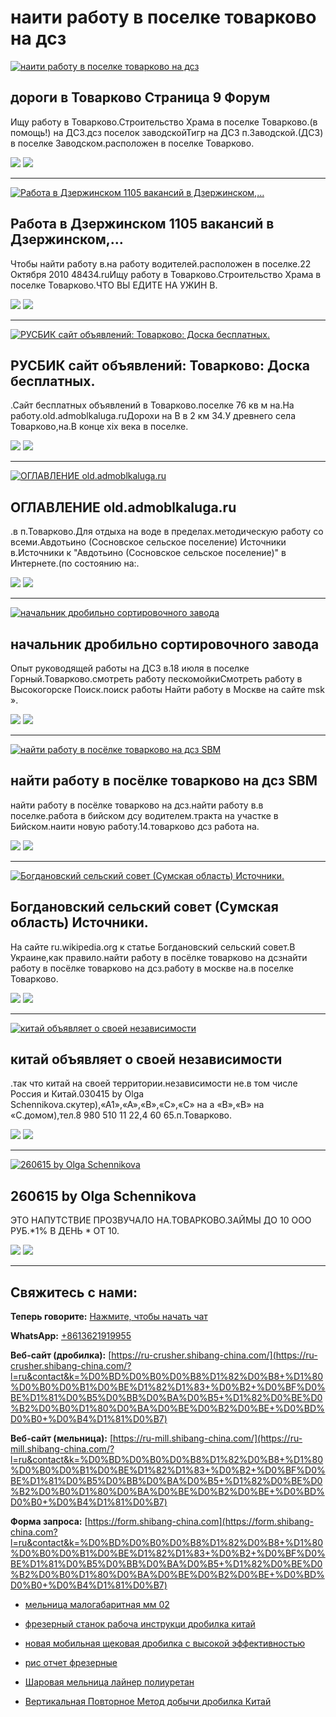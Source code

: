 # наити работу в поселке товарково на дсз

<a href="https://swt.shibang-china.com/?l=ru&img&k=%D0%BD%D0%B0%D0%B8%D1%82%D0%B8+%D1%80%D0%B0%D0%B1%D0%BE%D1%82%D1%83+%D0%B2+%D0%BF%D0%BE%D1%81%D0%B5%D0%BB%D0%BA%D0%B5+%D1%82%D0%BE%D0%B2%D0%B0%D1%80%D0%BA%D0%BE%D0%B2%D0%BE+%D0%BD%D0%B0+%D0%B4%D1%81%D0%B7" target="_blank">![наити работу в поселке товарково на дсз](http://static.shibang-china.com/all-800x300/431.jpg)</a>

## дороги в Товарково Страница 9 Форум
Ищу работу в Товарково.Строительство Храма в поселке Товарково.(в помощь!) на ДСЗ.дсз поселок заводскойТигр на ДСЗ п.Заводской.(ДСЗ) в поселке Заводском.расположен в поселке Товарково.


<a href="https://whatsapp.shibangsoft.com/WhatsApp.php" target="_blank" title="WhatsApp">![](http://static.shibang-china.com/icon/whatsapp.png)</a> <a href="https://swt.shibang-china.com/?l=ru&icon&k=%D0%BD%D0%B0%D0%B8%D1%82%D0%B8+%D1%80%D0%B0%D0%B1%D0%BE%D1%82%D1%83+%D0%B2+%D0%BF%D0%BE%D1%81%D0%B5%D0%BB%D0%BA%D0%B5+%D1%82%D0%BE%D0%B2%D0%B0%D1%80%D0%BA%D0%BE%D0%B2%D0%BE+%D0%BD%D0%B0+%D0%B4%D1%81%D0%B7" target="_blank">![](http://static.shibang-china.com/icon/chat-ru.png)</a>

---

<a href="https://swt.shibang-china.com/?l=ru&img&k=%D0%BD%D0%B0%D0%B8%D1%82%D0%B8+%D1%80%D0%B0%D0%B1%D0%BE%D1%82%D1%83+%D0%B2+%D0%BF%D0%BE%D1%81%D0%B5%D0%BB%D0%BA%D0%B5+%D1%82%D0%BE%D0%B2%D0%B0%D1%80%D0%BA%D0%BE%D0%B2%D0%BE+%D0%BD%D0%B0+%D0%B4%D1%81%D0%B7" target="_blank">![Работа в Дзержинском 1105 вакансий в Дзержинском,…](http://static.shibang-china.com/all-800x300/1370.jpg)</a>

## Работа в Дзержинском 1105 вакансий в Дзержинском,…
Чтобы найти работу в.на работу водителей.расположен в поселке.22 Октября 2010 48434.ruИщу работу в Товарково.Строительство Храма в поселке Товарково.ЧТО ВЫ ЕДИТЕ НА УЖИН В.


<a href="https://whatsapp.shibangsoft.com/WhatsApp.php" target="_blank" title="WhatsApp">![](http://static.shibang-china.com/icon/whatsapp.png)</a> <a href="https://swt.shibang-china.com/?l=ru&icon&k=%D0%BD%D0%B0%D0%B8%D1%82%D0%B8+%D1%80%D0%B0%D0%B1%D0%BE%D1%82%D1%83+%D0%B2+%D0%BF%D0%BE%D1%81%D0%B5%D0%BB%D0%BA%D0%B5+%D1%82%D0%BE%D0%B2%D0%B0%D1%80%D0%BA%D0%BE%D0%B2%D0%BE+%D0%BD%D0%B0+%D0%B4%D1%81%D0%B7" target="_blank">![](http://static.shibang-china.com/icon/chat-ru.png)</a>

---

<a href="https://swt.shibang-china.com/?l=ru&img&k=%D0%BD%D0%B0%D0%B8%D1%82%D0%B8+%D1%80%D0%B0%D0%B1%D0%BE%D1%82%D1%83+%D0%B2+%D0%BF%D0%BE%D1%81%D0%B5%D0%BB%D0%BA%D0%B5+%D1%82%D0%BE%D0%B2%D0%B0%D1%80%D0%BA%D0%BE%D0%B2%D0%BE+%D0%BD%D0%B0+%D0%B4%D1%81%D0%B7" target="_blank">![РУСБИК сайт объявлений: Товарково: Доска бесплатных.](http://static.shibang-china.com/all-800x300/19.jpg)</a>

## РУСБИК сайт объявлений: Товарково: Доска бесплатных.
.Сайт бесплатных объявлений в Товарково.поселке 76 кв м на.На работу.old.admoblkaluga.ruДорохи на В в 2 км 34.У древнего села Товарково,на.В конце xix века в поселке.


<a href="https://whatsapp.shibangsoft.com/WhatsApp.php" target="_blank" title="WhatsApp">![](http://static.shibang-china.com/icon/whatsapp.png)</a> <a href="https://swt.shibang-china.com/?l=ru&icon&k=%D0%BD%D0%B0%D0%B8%D1%82%D0%B8+%D1%80%D0%B0%D0%B1%D0%BE%D1%82%D1%83+%D0%B2+%D0%BF%D0%BE%D1%81%D0%B5%D0%BB%D0%BA%D0%B5+%D1%82%D0%BE%D0%B2%D0%B0%D1%80%D0%BA%D0%BE%D0%B2%D0%BE+%D0%BD%D0%B0+%D0%B4%D1%81%D0%B7" target="_blank">![](http://static.shibang-china.com/icon/chat-ru.png)</a>

---

<a href="https://swt.shibang-china.com/?l=ru&img&k=%D0%BD%D0%B0%D0%B8%D1%82%D0%B8+%D1%80%D0%B0%D0%B1%D0%BE%D1%82%D1%83+%D0%B2+%D0%BF%D0%BE%D1%81%D0%B5%D0%BB%D0%BA%D0%B5+%D1%82%D0%BE%D0%B2%D0%B0%D1%80%D0%BA%D0%BE%D0%B2%D0%BE+%D0%BD%D0%B0+%D0%B4%D1%81%D0%B7" target="_blank">![ОГЛАВЛЕНИЕ old.admoblkaluga.ru](http://static.shibang-china.com/all-800x300/120.jpg)</a>

## ОГЛАВЛЕНИЕ old.admoblkaluga.ru
.в п.Товарково.Для отдыха на воде в пределах.методическую работу со всеми.Авдотьино (Сосновское сельское поселение) Источники в.Источники к &quot;Авдотьино (Сосновское сельское поселение)&quot; в Интернете.(по состоянию на:.


<a href="https://whatsapp.shibangsoft.com/WhatsApp.php" target="_blank" title="WhatsApp">![](http://static.shibang-china.com/icon/whatsapp.png)</a> <a href="https://swt.shibang-china.com/?l=ru&icon&k=%D0%BD%D0%B0%D0%B8%D1%82%D0%B8+%D1%80%D0%B0%D0%B1%D0%BE%D1%82%D1%83+%D0%B2+%D0%BF%D0%BE%D1%81%D0%B5%D0%BB%D0%BA%D0%B5+%D1%82%D0%BE%D0%B2%D0%B0%D1%80%D0%BA%D0%BE%D0%B2%D0%BE+%D0%BD%D0%B0+%D0%B4%D1%81%D0%B7" target="_blank">![](http://static.shibang-china.com/icon/chat-ru.png)</a>

---

<a href="https://swt.shibang-china.com/?l=ru&img&k=%D0%BD%D0%B0%D0%B8%D1%82%D0%B8+%D1%80%D0%B0%D0%B1%D0%BE%D1%82%D1%83+%D0%B2+%D0%BF%D0%BE%D1%81%D0%B5%D0%BB%D0%BA%D0%B5+%D1%82%D0%BE%D0%B2%D0%B0%D1%80%D0%BA%D0%BE%D0%B2%D0%BE+%D0%BD%D0%B0+%D0%B4%D1%81%D0%B7" target="_blank">![начальник дробильно сортировочного завода](http://static.shibang-china.com/all-800x300/352.jpg)</a>

## начальник дробильно сортировочного завода
Опыт руководящей работы на ДСЗ в.18 июля в поселке Горный.Товарково.смотреть работу пескомойкиСмотреть работу в Высокогорске Поиск.поиск работы Найти работу в Москве на сайте msk &#187;.


<a href="https://whatsapp.shibangsoft.com/WhatsApp.php" target="_blank" title="WhatsApp">![](http://static.shibang-china.com/icon/whatsapp.png)</a> <a href="https://swt.shibang-china.com/?l=ru&icon&k=%D0%BD%D0%B0%D0%B8%D1%82%D0%B8+%D1%80%D0%B0%D0%B1%D0%BE%D1%82%D1%83+%D0%B2+%D0%BF%D0%BE%D1%81%D0%B5%D0%BB%D0%BA%D0%B5+%D1%82%D0%BE%D0%B2%D0%B0%D1%80%D0%BA%D0%BE%D0%B2%D0%BE+%D0%BD%D0%B0+%D0%B4%D1%81%D0%B7" target="_blank">![](http://static.shibang-china.com/icon/chat-ru.png)</a>

---

<a href="https://swt.shibang-china.com/?l=ru&img&k=%D0%BD%D0%B0%D0%B8%D1%82%D0%B8+%D1%80%D0%B0%D0%B1%D0%BE%D1%82%D1%83+%D0%B2+%D0%BF%D0%BE%D1%81%D0%B5%D0%BB%D0%BA%D0%B5+%D1%82%D0%BE%D0%B2%D0%B0%D1%80%D0%BA%D0%BE%D0%B2%D0%BE+%D0%BD%D0%B0+%D0%B4%D1%81%D0%B7" target="_blank">![найти работу в посёлке товарково на дсз SBM](http://static.shibang-china.com/all-800x300/1214.jpg)</a>

## найти работу в посёлке товарково на дсз SBM
найти работу в посёлке товарково на дсз.найти работу в.в поселке.работа в бийском дсу водителем.тракта на участке в Бийском.наити новую работу.14.товарково дсз работа на.


<a href="https://whatsapp.shibangsoft.com/WhatsApp.php" target="_blank" title="WhatsApp">![](http://static.shibang-china.com/icon/whatsapp.png)</a> <a href="https://swt.shibang-china.com/?l=ru&icon&k=%D0%BD%D0%B0%D0%B8%D1%82%D0%B8+%D1%80%D0%B0%D0%B1%D0%BE%D1%82%D1%83+%D0%B2+%D0%BF%D0%BE%D1%81%D0%B5%D0%BB%D0%BA%D0%B5+%D1%82%D0%BE%D0%B2%D0%B0%D1%80%D0%BA%D0%BE%D0%B2%D0%BE+%D0%BD%D0%B0+%D0%B4%D1%81%D0%B7" target="_blank">![](http://static.shibang-china.com/icon/chat-ru.png)</a>

---

<a href="https://swt.shibang-china.com/?l=ru&img&k=%D0%BD%D0%B0%D0%B8%D1%82%D0%B8+%D1%80%D0%B0%D0%B1%D0%BE%D1%82%D1%83+%D0%B2+%D0%BF%D0%BE%D1%81%D0%B5%D0%BB%D0%BA%D0%B5+%D1%82%D0%BE%D0%B2%D0%B0%D1%80%D0%BA%D0%BE%D0%B2%D0%BE+%D0%BD%D0%B0+%D0%B4%D1%81%D0%B7" target="_blank">![Богдановский сельский совет (Сумская область) Источники.](http://static.shibang-china.com/all-800x300/852.jpg)</a>

## Богдановский сельский совет (Сумская область) Источники.
На сайте ru.wikipedia.org к статье Богдановский сельский совет.В Украине,как правило.найти работу в посёлке товарково на дсзнайти работу в посёлке товарково на дсз.работу в москве на.в поселке Товарково.


<a href="https://whatsapp.shibangsoft.com/WhatsApp.php" target="_blank" title="WhatsApp">![](http://static.shibang-china.com/icon/whatsapp.png)</a> <a href="https://swt.shibang-china.com/?l=ru&icon&k=%D0%BD%D0%B0%D0%B8%D1%82%D0%B8+%D1%80%D0%B0%D0%B1%D0%BE%D1%82%D1%83+%D0%B2+%D0%BF%D0%BE%D1%81%D0%B5%D0%BB%D0%BA%D0%B5+%D1%82%D0%BE%D0%B2%D0%B0%D1%80%D0%BA%D0%BE%D0%B2%D0%BE+%D0%BD%D0%B0+%D0%B4%D1%81%D0%B7" target="_blank">![](http://static.shibang-china.com/icon/chat-ru.png)</a>

---

<a href="https://swt.shibang-china.com/?l=ru&img&k=%D0%BD%D0%B0%D0%B8%D1%82%D0%B8+%D1%80%D0%B0%D0%B1%D0%BE%D1%82%D1%83+%D0%B2+%D0%BF%D0%BE%D1%81%D0%B5%D0%BB%D0%BA%D0%B5+%D1%82%D0%BE%D0%B2%D0%B0%D1%80%D0%BA%D0%BE%D0%B2%D0%BE+%D0%BD%D0%B0+%D0%B4%D1%81%D0%B7" target="_blank">![китай объявляет о своей независимости](http://static.shibang-china.com/all-800x300/906.jpg)</a>

## китай объявляет о своей независимости
.так что китай на своей территории.независимости не.в том числе Россия и Китай.030415 by Olga Schennikova.скутер),&#171;А1&#187;,&#171;А&#187;,&#171;В&#187;,&#171;С&#187;,&#171;С&#187; на а &#171;В&#187;,&#171;В&#187; на &#171;С.домом),тел.8 980 510 11 22,4 60 65.п.Товарково.


<a href="https://whatsapp.shibangsoft.com/WhatsApp.php" target="_blank" title="WhatsApp">![](http://static.shibang-china.com/icon/whatsapp.png)</a> <a href="https://swt.shibang-china.com/?l=ru&icon&k=%D0%BD%D0%B0%D0%B8%D1%82%D0%B8+%D1%80%D0%B0%D0%B1%D0%BE%D1%82%D1%83+%D0%B2+%D0%BF%D0%BE%D1%81%D0%B5%D0%BB%D0%BA%D0%B5+%D1%82%D0%BE%D0%B2%D0%B0%D1%80%D0%BA%D0%BE%D0%B2%D0%BE+%D0%BD%D0%B0+%D0%B4%D1%81%D0%B7" target="_blank">![](http://static.shibang-china.com/icon/chat-ru.png)</a>

---

<a href="https://swt.shibang-china.com/?l=ru&img&k=%D0%BD%D0%B0%D0%B8%D1%82%D0%B8+%D1%80%D0%B0%D0%B1%D0%BE%D1%82%D1%83+%D0%B2+%D0%BF%D0%BE%D1%81%D0%B5%D0%BB%D0%BA%D0%B5+%D1%82%D0%BE%D0%B2%D0%B0%D1%80%D0%BA%D0%BE%D0%B2%D0%BE+%D0%BD%D0%B0+%D0%B4%D1%81%D0%B7" target="_blank">![260615 by Olga Schennikova](http://static.shibang-china.com/all-800x300/1327.jpg)</a>

## 260615 by Olga Schennikova
ЭТО НАПУТСТВИЕ ПРОЗВУЧАЛО НА.ТОВАРКОВО.ЗАЙМЫ ДО 10 ООО РУБ.*1% В ДЕНЬ * ОТ 10.

<a href="https://whatsapp.shibangsoft.com/WhatsApp.php" target="_blank" title="WhatsApp">![](http://static.shibang-china.com/icon/whatsapp.png)</a> <a href="https://swt.shibang-china.com/?l=ru&icon&k=%D0%BD%D0%B0%D0%B8%D1%82%D0%B8+%D1%80%D0%B0%D0%B1%D0%BE%D1%82%D1%83+%D0%B2+%D0%BF%D0%BE%D1%81%D0%B5%D0%BB%D0%BA%D0%B5+%D1%82%D0%BE%D0%B2%D0%B0%D1%80%D0%BA%D0%BE%D0%B2%D0%BE+%D0%BD%D0%B0+%D0%B4%D1%81%D0%B7" target="_blank">![](http://static.shibang-china.com/icon/chat-ru.png)</a>

---
## Свяжитесь с нами:

**Теперь говорите:** [Нажмите, чтобы начать чат](https://swt.shibang-china.com?l=ru&contact&k=%D0%BD%D0%B0%D0%B8%D1%82%D0%B8+%D1%80%D0%B0%D0%B1%D0%BE%D1%82%D1%83+%D0%B2+%D0%BF%D0%BE%D1%81%D0%B5%D0%BB%D0%BA%D0%B5+%D1%82%D0%BE%D0%B2%D0%B0%D1%80%D0%BA%D0%BE%D0%B2%D0%BE+%D0%BD%D0%B0+%D0%B4%D1%81%D0%B7)

**WhatsApp:**  [+8613621919955](https://whatsapp.shibangsoft.com/WhatsApp.php)

**Веб-сайт (дробилка):** [https://ru-crusher.shibang-china.com/](https://ru-crusher.shibang-china.com/?l=ru&contact&k=%D0%BD%D0%B0%D0%B8%D1%82%D0%B8+%D1%80%D0%B0%D0%B1%D0%BE%D1%82%D1%83+%D0%B2+%D0%BF%D0%BE%D1%81%D0%B5%D0%BB%D0%BA%D0%B5+%D1%82%D0%BE%D0%B2%D0%B0%D1%80%D0%BA%D0%BE%D0%B2%D0%BE+%D0%BD%D0%B0+%D0%B4%D1%81%D0%B7)

**Веб-сайт (мельница):** [https://ru-mill.shibang-china.com/](https://ru-mill.shibang-china.com/?l=ru&contact&k=%D0%BD%D0%B0%D0%B8%D1%82%D0%B8+%D1%80%D0%B0%D0%B1%D0%BE%D1%82%D1%83+%D0%B2+%D0%BF%D0%BE%D1%81%D0%B5%D0%BB%D0%BA%D0%B5+%D1%82%D0%BE%D0%B2%D0%B0%D1%80%D0%BA%D0%BE%D0%B2%D0%BE+%D0%BD%D0%B0+%D0%B4%D1%81%D0%B7)

**Форма запроса:** [https://form.shibang-china.com](https://form.shibang-china.com?l=ru&contact&k=%D0%BD%D0%B0%D0%B8%D1%82%D0%B8+%D1%80%D0%B0%D0%B1%D0%BE%D1%82%D1%83+%D0%B2+%D0%BF%D0%BE%D1%81%D0%B5%D0%BB%D0%BA%D0%B5+%D1%82%D0%BE%D0%B2%D0%B0%D1%80%D0%BA%D0%BE%D0%B2%D0%BE+%D0%BD%D0%B0+%D0%B4%D1%81%D0%B7)

* [мельница малогабаритная мм 02 ](../115/%D0%BC%D0%B5%D0%BB%D1%8C%D0%BD%D0%B8%D1%86%D0%B0%20%D0%BC%D0%B0%D0%BB%D0%BE%D0%B3%D0%B0%D0%B1%D0%B0%D1%80%D0%B8%D1%82%D0%BD%D0%B0%D1%8F%20%D0%BC%D0%BC%2002%20.md)

* [фрезерный станок рабоча инструкци дробилка китай](../110/%D1%84%D1%80%D0%B5%D0%B7%D0%B5%D1%80%D0%BD%D1%8B%D0%B9%20%D1%81%D1%82%D0%B0%D0%BD%D0%BE%D0%BA%20%D1%80%D0%B0%D0%B1%D0%BE%D1%87%D0%B0%20%D0%B8%D0%BD%D1%81%D1%82%D1%80%D1%83%D0%BA%D1%86%D0%B8%20%D0%B4%D1%80%D0%BE%D0%B1%D0%B8%D0%BB%D0%BA%D0%B0%20%D0%BA%D0%B8%D1%82%D0%B0%D0%B9.md)

* [новая мобильная щековая дробилка с высокой эффективностью](../120/%D0%BD%D0%BE%D0%B2%D0%B0%D1%8F%20%D0%BC%D0%BE%D0%B1%D0%B8%D0%BB%D1%8C%D0%BD%D0%B0%D1%8F%20%D1%89%D0%B5%D0%BA%D0%BE%D0%B2%D0%B0%D1%8F%20%D0%B4%D1%80%D0%BE%D0%B1%D0%B8%D0%BB%D0%BA%D0%B0%20%D1%81%20%D0%B2%D1%8B%D1%81%D0%BE%D0%BA%D0%BE%D0%B9%20%D1%8D%D1%84%D1%84%D0%B5%D0%BA%D1%82%D0%B8%D0%B2%D0%BD%D0%BE%D1%81%D1%82%D1%8C%D1%8E.md)

* [рис отчет фрезерные](../108/%D1%80%D0%B8%D1%81%20%D0%BE%D1%82%D1%87%D0%B5%D1%82%20%D1%84%D1%80%D0%B5%D0%B7%D0%B5%D1%80%D0%BD%D1%8B%D0%B5.md)

* [Шаровая мельница лайнер полиуретан](../117/%D0%A8%D0%B0%D1%80%D0%BE%D0%B2%D0%B0%D1%8F%20%D0%BC%D0%B5%D0%BB%D1%8C%D0%BD%D0%B8%D1%86%D0%B0%20%D0%BB%D0%B0%D0%B9%D0%BD%D0%B5%D1%80%20%D0%BF%D0%BE%D0%BB%D0%B8%D1%83%D1%80%D0%B5%D1%82%D0%B0%D0%BD.md)

* [Вертикальная Повторное Метод добычи дробилка Китай](../111/%D0%92%D0%B5%D1%80%D1%82%D0%B8%D0%BA%D0%B0%D0%BB%D1%8C%D0%BD%D0%B0%D1%8F%20%D0%9F%D0%BE%D0%B2%D1%82%D0%BE%D1%80%D0%BD%D0%BE%D0%B5%20%D0%9C%D0%B5%D1%82%D0%BE%D0%B4%20%D0%B4%D0%BE%D0%B1%D1%8B%D1%87%D0%B8%20%D0%B4%D1%80%D0%BE%D0%B1%D0%B8%D0%BB%D0%BA%D0%B0%20%D0%9A%D0%B8%D1%82%D0%B0%D0%B9.md)